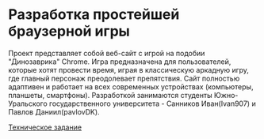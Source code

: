 # Разработка простейшей браузерной игры
Проект представляет собой веб-сайт с игрой на подобии "Динозаврика" Chrome. Игра предназначена для пользователей, которые хотят провести время, играя в классическую аркадную игру, где главный персонаж преодолевает препятствия. Сайт полностью адаптивен и работает на всех современных устройствах (компьютеры, планшеты, смартфоны). Разработкой занимаются студенты Южно-Уральского государственного университета - Санников Иван(Ivan907) и Павлов Даниил(pavlovDK).

[Техническое задание](Техническое%20задание.md)
